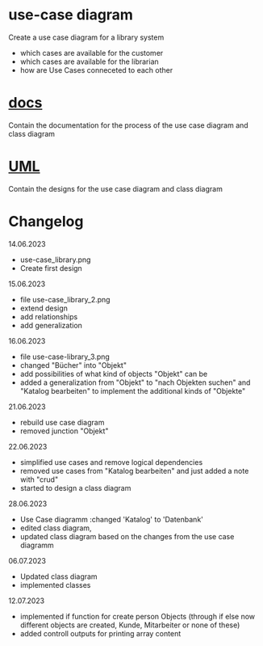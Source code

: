 # use-case diagram
Create a use case diagram for a library system 
- which cases are available for the customer
- which cases are available for the librarian 
- how are Use Cases conneceted to each other

# [docs](docs)
Contain the documentation for the process of the use case diagram and class diagram
# [UML](UML)
Contain the designs for the use case diagram and class diagram

# Changelog 
14.06.2023 
- use-case_library.png
- Create first design 

15.06.2023
- file use-case_library_2.png
- extend design
- add relationships  
- add generalization

16.06.2023
- file use-case-library_3.png
- changed "Bücher" into "Objekt"
- add possibilities of what kind of objects "Objekt" can be
- added a generalization from "Objekt" to "nach Objekten suchen" and "Katalog bearbeiten" to implement the additional kinds of "Objekte"

21.06.2023
- rebuild use case diagram
- removed junction "Objekt"

22.06.2023
- simplified use cases and remove logical dependencies
- removed use cases from "Katalog bearbeiten" and just added a note with "crud"
- started to design a class diagram

28.06.2023
- Use Case diagramm :changed 'Katalog' to 'Datenbank'
- edited class diagram, 
- updated class diagram based on the changes from the use case diagramm

06.07.2023
 - Updated class diagram
 - implemented classes 
 
 12.07.2023
  - implemented if function for create person Objects (through if else now different objects are created, Kunde, Mitarbeiter or none of these)
  - added controll outputs for printing array content
